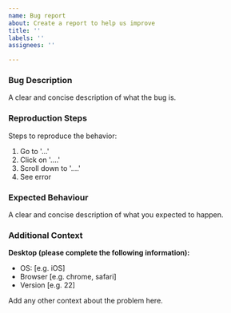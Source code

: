 ```yaml
---
name: Bug report
about: Create a report to help us improve
title: ''
labels: ''
assignees: ''

---
```


### Bug Description
A clear and concise description of what the bug is.

### Reproduction Steps
Steps to reproduce the behavior:
1. Go to '...'
2. Click on '....'
3. Scroll down to '....'
4. See error

### Expected Behaviour
A clear and concise description of what you expected to happen.

### Additional Context
**Desktop (please complete the following information):**
 - OS: [e.g. iOS]
 - Browser [e.g. chrome, safari]
 - Version [e.g. 22]

Add any other context about the problem here.
